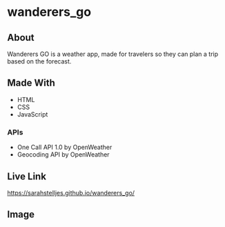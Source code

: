 # wanderers_go

## About
Wanderers GO is a weather app, made for travelers so they can plan a trip based on the forecast.

## Made With
* HTML
* CSS
* JavaScript
### APIs
* One Call API 1.0 by OpenWeather
* Geocoding API by OpenWeather

## Live Link
https://sarahstelljes.github.io/wanderers_go/

## Image
